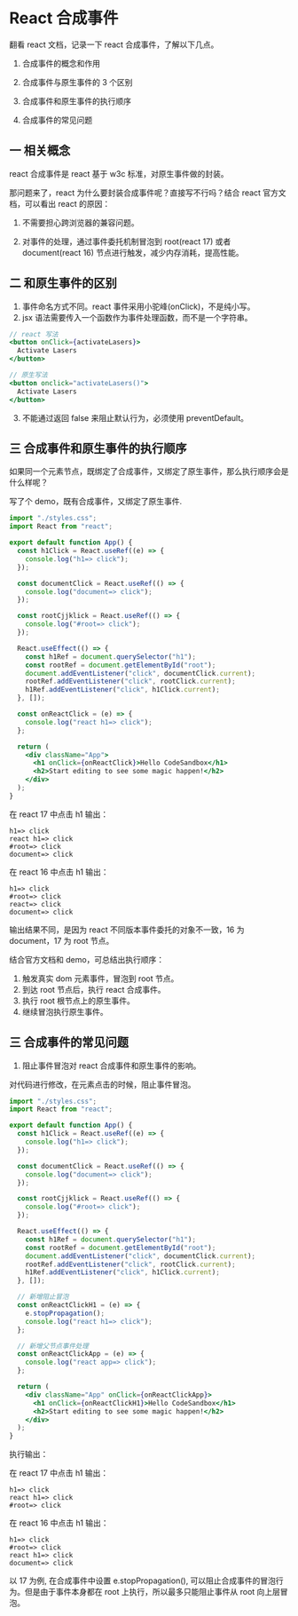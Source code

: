 # React 合成事件

翻看 react 文档，记录一下 react 合成事件，了解以下几点。

1. 合成事件的概念和作用

2. 合成事件与原生事件的 3 个区别

3. 合成事件和原生事件的执行顺序

4. 合成事件的常见问题

## 一 相关概念

react 合成事件是 react 基于 w3c 标准，对原生事件做的封装。

那问题来了，react 为什么要封装合成事件呢？直接写不行吗？结合 react 官方文档，可以看出 react 的原因：

1. 不需要担心跨浏览器的兼容问题。

2. 对事件的处理，通过事件委托机制冒泡到 root(react 17) 或者 document(react 16) 节点进行触发，减少内存消耗，提高性能。

## 二 和原生事件的区别

1. 事件命名方式不同。react 事件采用小驼峰(onClick)，不是纯小写。
2. jsx 语法需要传入一个函数作为事件处理函数，而不是一个字符串。

```jsx
// react 写法
<button onClick={activateLasers}>
  Activate Lasers
</button>

// 原生写法
<button onclick="activateLasers()">
  Activate Lasers
</button>
```

3. 不能通过返回 false 来阻止默认行为，必须使用 preventDefault。

## 三 合成事件和原生事件的执行顺序

如果同一个元素节点，既绑定了合成事件，又绑定了原生事件，那么执行顺序会是什么样呢？

写了个 demo，既有合成事件，又绑定了原生事件.

```jsx
import "./styles.css";
import React from "react";

export default function App() {
  const h1Click = React.useRef((e) => {
    console.log("h1=> click");
  });

  const documentClick = React.useRef(() => {
    console.log("document=> click");
  });

  const rootCjjklick = React.useRef(() => {
    console.log("#root=> click");
  });

  React.useEffect(() => {
    const h1Ref = document.querySelector("h1");
    const rootRef = document.getElementById("root");
    document.addEventListener("click", documentClick.current);
    rootRef.addEventListener("click", rootClick.current);
    h1Ref.addEventListener("click", h1Click.current);
  }, []);

  const onReactClick = (e) => {
    console.log("react h1=> click");
  };

  return (
    <div className="App">
      <h1 onClick={onReactClick}>Hello CodeSandbox</h1>
      <h2>Start editing to see some magic happen!</h2>
    </div>
  );
}
```

在 react 17 中点击 h1 输出：

```log
h1=> click
react h1=> click
#root=> click
document=> click
```

在 react 16 中点击 h1 输出：

```log
h1=> click
#root=> click
react=> click
document=> click
```

输出结果不同，是因为 react 不同版本事件委托的对象不一致，16 为 document，17 为 root 节点。

结合官方文档和 demo，可总结出执行顺序：

1. 触发真实 dom 元素事件，冒泡到 root 节点。
2. 到达 root 节点后，执行 react 合成事件。
3. 执行 root 根节点上的原生事件。
4. 继续冒泡执行原生事件。

## 三 合成事件的常见问题

1. 阻止事件冒泡对 react 合成事件和原生事件的影响。

对代码进行修改，在元素点击的时候，阻止事件冒泡。

```jsx
import "./styles.css";
import React from "react";

export default function App() {
  const h1Click = React.useRef((e) => {
    console.log("h1=> click");
  });

  const documentClick = React.useRef(() => {
    console.log("document=> click");
  });

  const rootCjjklick = React.useRef(() => {
    console.log("#root=> click");
  });

  React.useEffect(() => {
    const h1Ref = document.querySelector("h1");
    const rootRef = document.getElementById("root");
    document.addEventListener("click", documentClick.current);
    rootRef.addEventListener("click", rootClick.current);
    h1Ref.addEventListener("click", h1Click.current);
  }, []);

  // 新增阻止冒泡
  const onReactClickH1 = (e) => {
    e.stopPropagation();
    console.log("react h1=> click");
  };

  // 新增父节点事件处理
  const onReactClickApp = (e) => {
    console.log("react app=> click");
  };

  return (
    <div className="App" onClick={onReactClickApp}>
      <h1 onClick={onReactClickH1}>Hello CodeSandbox</h1>
      <h2>Start editing to see some magic happen!</h2>
    </div>
  );
}
```

执行输出：

在 react 17 中点击 h1 输出：

```log
h1=> click
react h1=> click
#root=> click
```

在 react 16 中点击 h1 输出：

```log
h1=> click
#root=> click
react h1=> click
document=> click
```

以 17 为例, 在合成事件中设置 e.stopPropagation(), 可以阻止合成事件的冒泡行为。但是由于事件本身都在 root 上执行，所以最多只能阻止事件从 root 向上层冒泡。
